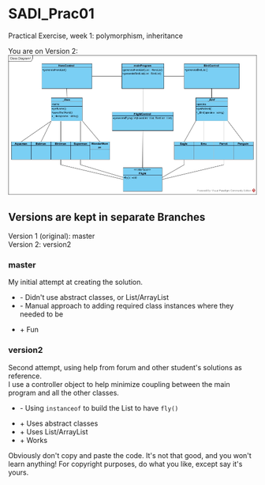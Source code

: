 # SADI_Prac01
Practical Exercise, week 1: polymorphism, inheritance

You are on Version 2:
![class diagram](https://github.com/Max-Hollywood/SADI_Prac01/blob/version2/Class%20Diagram2.jpg "Class Diagram")

## Versions are kept in separate Branches
Version 1 (original): master<br/>
Version 2: version2

### master
My initial attempt at creating the solution.
- \- Didn't use abstract classes, or List/ArrayList
- \- Manual approach to adding required class instances where they needed to be
+ \+ Fun

### version2
Second attempt, using help from forum and other student's solutions as reference.<br/>
I use a controller object to help minimize coupling between the main program and all the other classes.
- \- Using `instanceof` to build the List to have `fly()`
+ \+ Uses abstract classes
+ \+ Uses List/ArrayList
+ \+ Works

Obviously don't copy and paste the code.  It's not that good, and you won't learn anything!  For copyright purposes, do what you like, except say it's yours.

